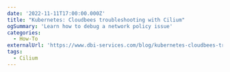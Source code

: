 ```yaml
---
date: '2022-11-11T17:00:00.000Z'
title: "Kubernetes: Cloudbees troubleshooting with Cilium"
ogSummary: 'Learn how to debug a network policy issue'
categories:
  - How-To
externalUrl: 'https://www.dbi-services.com/blog/kubernetes-cloudbees-troubleshooting-with-cilium/'
tags:
  - Cilium
---
```

